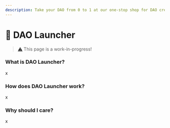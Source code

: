 ```yaml
---
description: Take your DAO from 0 to 1 at our one-stop shop for DAO creation.
---
```


# 🚀 DAO Launcher

> [⚠️](https://emojipedia.org/warning) This page is a work-in-progress!

### What is DAO Launcher?

x

### How does DAO Launcher work?

x

### Why should I care?

x
